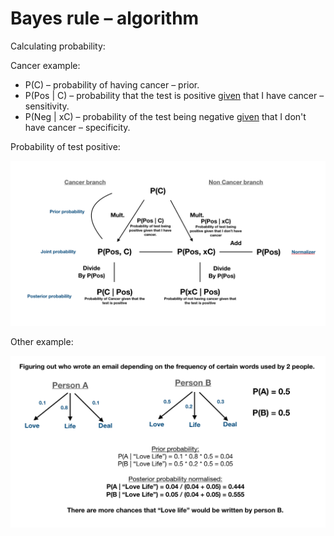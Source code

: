 # Bayes rule – algorithm

Calculating probability:

Cancer example:

* P(C) – probability of having cancer – prior.
* P(Pos | C) – probability that the test is positive <u>given</u> that I have cancer – sensitivity.
* P(Neg | xC) – probability of the test being negative <u>given</u> that I don't have cancer – specificity.

Probability of test positive:

![probabilities](probabilities.png)


Other example:

![probabilities emails](email.png)
